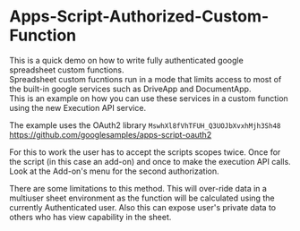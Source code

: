 # Apps-Script-Authorized-Custom-Function
  
This is a quick demo on how to write fully authenticated google spreadsheet custom functions.  
Spreadsheet custom fucntions run in a mode that limits access to most of the built-in google services such as DriveApp and DocumentApp.  
This is an example on how you can use these services in a custom function using the new Execution API service.  
  

The example uses the OAuth2 library `MswhXl8fVhTFUH_Q3UOJbXvxhMjh3Sh48`  
https://github.com/googlesamples/apps-script-oauth2  
  
  For this to work the user has to accept the scripts scopes twice. Once for the script (in this case an add-on) and once to make the execution API calls.  Look at the Add-on's menu for the second authorization.  
  
  There are some limitations to this method.  This will over-ride data in a multiuser sheet environment as the function will be calculated using the currently Authenticated user.  Also this can expose user's private data to others who has view capability in the sheet.  
